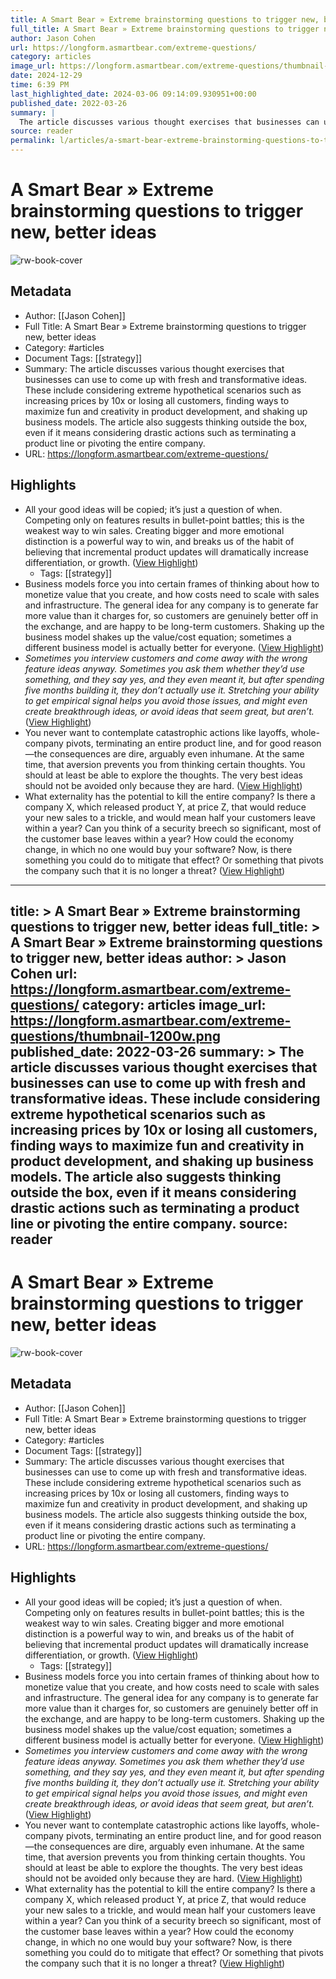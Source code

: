 ```yaml
---
title: A Smart Bear » Extreme brainstorming questions to trigger new, better ideas
full_title: A Smart Bear » Extreme brainstorming questions to trigger new, better ideas
author: Jason Cohen
url: https://longform.asmartbear.com/extreme-questions/
category: articles
image_url: https://longform.asmartbear.com/extreme-questions/thumbnail-1200w.png
date: 2024-12-29
time: 6:39 PM
last_highlighted_date: 2024-03-06 09:14:09.930951+00:00
published_date: 2022-03-26
summary: |
  The article discusses various thought exercises that businesses can use to come up with fresh and transformative ideas. These include considering extreme hypothetical scenarios such as increasing prices by 10x or losing all customers, finding ways to maximize fun and creativity in product development, and shaking up business models. The article also suggests thinking outside the box, even if it means considering drastic actions such as terminating a product line or pivoting the entire company.
source: reader
permalink: l/articles/a-smart-bear-extreme-brainstorming-questions-to-trigger-new-better-ideas
---
```

# A Smart Bear » Extreme brainstorming questions to trigger new, better ideas

![rw-book-cover](https://longform.asmartbear.com/extreme-questions/thumbnail-1200w.png)

## Metadata
- Author: [[Jason Cohen]]
- Full Title: A Smart Bear » Extreme brainstorming questions to trigger new, better ideas
- Category: #articles
- Document Tags: [[strategy]] 
- Summary: The article discusses various thought exercises that businesses can use to come up with fresh and transformative ideas. These include considering extreme hypothetical scenarios such as increasing prices by 10x or losing all customers, finding ways to maximize fun and creativity in product development, and shaking up business models. The article also suggests thinking outside the box, even if it means considering drastic actions such as terminating a product line or pivoting the entire company.
- URL: https://longform.asmartbear.com/extreme-questions/

## Highlights
- All your good ideas will be copied; it’s just a question of when. Competing only on features results in bullet-point battles; this is the weakest way to win sales. Creating bigger and more emotional distinction is a powerful way to win, and breaks us of the habit of believing that incremental product updates will dramatically increase differentiation, or growth. ([View Highlight](https://read.readwise.io/read/01hr9geqpvbma04ppmsmheh59w))
    - Tags: [[strategy]] 
- Business models force you into certain frames of thinking about how to monetize value that you create, and how costs need to scale with sales and infrastructure. The general idea for any company is to generate far more value than it charges for, so customers are genuinely better off in the exchange, and are happy to be long-term customers. Shaking up the business model shakes up the value/cost equation; sometimes a different business model is actually better for everyone. ([View Highlight](https://read.readwise.io/read/01hr9gh16cvr6bfhwka7j561ne))
- *Sometimes you interview customers and come away with the wrong feature ideas anyway. Sometimes you ask them whether they’d use something, and they say yes, and they even meant it, but after spending five months building it, they don’t actually use it. Stretching your ability to get empirical signal helps you avoid those issues, and might even create breakthrough ideas, or avoid ideas that seem great, but aren’t.* ([View Highlight](https://read.readwise.io/read/01hr9gjzqg1cfp2ga8my4e6tq6))
- You never want to contemplate catastrophic actions like layoffs, whole-company pivots, terminating an entire product line, and for good reason—the consequences are dire, arguably even inhumane. At the same time, that aversion prevents you from thinking certain thoughts. You should at least be able to explore the thoughts. The very best ideas should not be avoided only because they are hard. ([View Highlight](https://read.readwise.io/read/01hr9gmkkhf3961zp7ja2yt236))
- What externality has the potential to kill the entire company?
  Is there a company X, which released product Y, at price Z, that would reduce your new sales to a trickle, and would mean half your customers leave within a year? Can you think of a security breech so significant, most of the customer base leaves within a year? How could the economy change, in which no one would buy your software?
  Now, is there something you could do to mitigate that effect? Or something that pivots the company such that it is no longer a threat? ([View Highlight](https://read.readwise.io/read/01hr9gna35phx5dgt1h0c07t6h))


---
title: >
  A Smart Bear » Extreme brainstorming questions to trigger new, better ideas
full_title: >
  A Smart Bear » Extreme brainstorming questions to trigger new, better ideas
author: >
  Jason Cohen
url: https://longform.asmartbear.com/extreme-questions/
category: articles
image_url: https://longform.asmartbear.com/extreme-questions/thumbnail-1200w.png
published_date: 2022-03-26
summary: >
  The article discusses various thought exercises that businesses can use to come up with fresh and transformative ideas. These include considering extreme hypothetical scenarios such as increasing prices by 10x or losing all customers, finding ways to maximize fun and creativity in product development, and shaking up business models. The article also suggests thinking outside the box, even if it means considering drastic actions such as terminating a product line or pivoting the entire company.
source: reader
---
# A Smart Bear » Extreme brainstorming questions to trigger new, better ideas

![rw-book-cover](https://longform.asmartbear.com/extreme-questions/thumbnail-1200w.png)

## Metadata
- Author: [[Jason Cohen]]
- Full Title: A Smart Bear » Extreme brainstorming questions to trigger new, better ideas
- Category: #articles
- Document Tags: [[strategy]] 
- Summary: The article discusses various thought exercises that businesses can use to come up with fresh and transformative ideas. These include considering extreme hypothetical scenarios such as increasing prices by 10x or losing all customers, finding ways to maximize fun and creativity in product development, and shaking up business models. The article also suggests thinking outside the box, even if it means considering drastic actions such as terminating a product line or pivoting the entire company.
- URL: https://longform.asmartbear.com/extreme-questions/

## Highlights
- All your good ideas will be copied; it’s just a question of when. Competing only on features results in bullet-point battles; this is the weakest way to win sales. Creating bigger and more emotional distinction is a powerful way to win, and breaks us of the habit of believing that incremental product updates will dramatically increase differentiation, or growth. ([View Highlight](https://read.readwise.io/read/01hr9geqpvbma04ppmsmheh59w))
    - Tags: [[strategy]] 
- Business models force you into certain frames of thinking about how to monetize value that you create, and how costs need to scale with sales and infrastructure. The general idea for any company is to generate far more value than it charges for, so customers are genuinely better off in the exchange, and are happy to be long-term customers. Shaking up the business model shakes up the value/cost equation; sometimes a different business model is actually better for everyone. ([View Highlight](https://read.readwise.io/read/01hr9gh16cvr6bfhwka7j561ne))
- *Sometimes you interview customers and come away with the wrong feature ideas anyway. Sometimes you ask them whether they’d use something, and they say yes, and they even meant it, but after spending five months building it, they don’t actually use it. Stretching your ability to get empirical signal helps you avoid those issues, and might even create breakthrough ideas, or avoid ideas that seem great, but aren’t.* ([View Highlight](https://read.readwise.io/read/01hr9gjzqg1cfp2ga8my4e6tq6))
- You never want to contemplate catastrophic actions like layoffs, whole-company pivots, terminating an entire product line, and for good reason—the consequences are dire, arguably even inhumane. At the same time, that aversion prevents you from thinking certain thoughts. You should at least be able to explore the thoughts. The very best ideas should not be avoided only because they are hard. ([View Highlight](https://read.readwise.io/read/01hr9gmkkhf3961zp7ja2yt236))
- What externality has the potential to kill the entire company?
  Is there a company X, which released product Y, at price Z, that would reduce your new sales to a trickle, and would mean half your customers leave within a year? Can you think of a security breech so significant, most of the customer base leaves within a year? How could the economy change, in which no one would buy your software?
  Now, is there something you could do to mitigate that effect? Or something that pivots the company such that it is no longer a threat? ([View Highlight](https://read.readwise.io/read/01hr9gna35phx5dgt1h0c07t6h))


